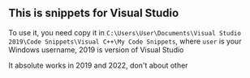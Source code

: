 ## This is snippets for Visual Studio

To use it, you need copy it in ```C:\Users\User\Documents\Visual Studio 2019\Code Snippets\Visual C++\My Code Snippets```, where ```user``` is your Windows username, 2019 is version of Visual Studio

It absolute works in 2019 and 2022, don't about other
